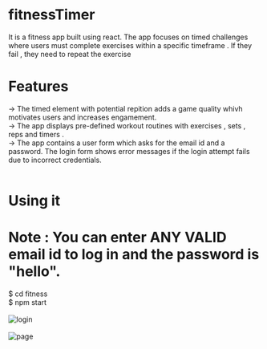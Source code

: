 # fitnessTimer <br>
It is a fitness app built using react. The app focuses on timed challenges where users must complete exercises within a specific timeframe . If they fail , they need to repeat the exercise <br>
# Features <br>
-> The timed element with potential repition adds a game quality whivh motivates users and increases engamement. <br>
-> The app displays pre-defined workout routines with exercises , sets , reps and timers . <br>
-> The app contains a user form which asks for the email id and a password. The login form shows error messages if the login attempt fails due to incorrect credentials.
<br><br>
# Using it <br>
# Note : You can enter ANY VALID email id to log in and the password is "hello".
$ cd fitness<br>
$ npm start <br><br>
![login](https://github.com/user-attachments/assets/1d78fd7a-513a-4cd4-9987-410885dc94ba)<br><br>
![page](https://github.com/user-attachments/assets/e54086da-cef2-43af-97f9-75dc3a4c7fca)
